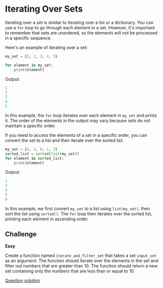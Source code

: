 # Iterating Over Sets

Iterating over a set is similar to iterating over a list or a dictionary. You can use a `for` loop to go through each element in a set. However, it's important to remember that sets are unordered, so the elements will not be processed in a specific sequence.

Here's an example of iterating over a set:

```python
my_set = {1, 2, 3, 4, 5}

for element in my_set:
    print(element)
```

Output:

```python
1
2
3
4
5
```

In this example, the `for` loop iterates over each element in `my_set` and prints it. The order of the elements in the output may vary because sets do not maintain a specific order.

If you need to access the elements of a set in a specific order, you can convert the set to a list and then iterate over the sorted list:

```python
my_set = {5, 2, 8, 1, 3}
sorted_list = sorted(list(my_set))
for element in sorted_list:
    print(element)
```

Output:

```python
1
2
3
5
8
```

In this example, we first convert `my_set` to a list using `list(my_set)`, then sort the list using `sorted()`. The `for` loop then iterates over the sorted list, printing each element in ascending order.

## Challenge

**Easy**

Create a function named `iterate_and_filter_set` that takes a set `input_set` as an argument. The function should iterate over the elements in the set and filter out numbers that are greater than 10. The function should return a new set containing only the numbers that are less than or equal to 10.

[Question](q.py) [solution](solution.py)